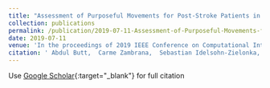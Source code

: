 ```yaml
---
title: "Assessment of Purposeful Movements for Post-Stroke Patients in Activites of Daily Living with Wearable Sensor Device"
collection: publications
permalink: /publication/2019-07-11-Assessment-of-Purposeful-Movements-for-Post-Stroke-Patients-in-Activites-of-Daily-Living-with-Wearable-Sensor-Device
date: 2019-07-11
venue: 'In the proceedings of 2019 IEEE Conference on Computational Intelligence in Bioinformatics and Computational Biology (CIBCB)'
citation: ' Abdul Butt,  Carme Zambrana,  Sebastian Idelsohn-Zielonka,  Mireia Claramunt-Molet,  Amaia Ugartemendia-Etxarri,  Erika Rovini,  Alessandra Moschetti,  Carlos Molleja,  Cristina Martin,  Eloy Opisso,  Filippo Cavallo, &quot;Assessment of Purposeful Movements for Post-Stroke Patients in Activites of Daily Living with Wearable Sensor Device.&quot; In the proceedings of 2019 IEEE Conference on Computational Intelligence in Bioinformatics and Computational Biology (CIBCB), 2019.'
---
```

Use [Google Scholar](https://scholar.google.com/scholar?q=Assessment+of+Purposeful+Movements+for+Post+Stroke+Patients+in+Activites+of+Daily+Living+with+Wearable+Sensor+Device){:target="_blank"} for full citation